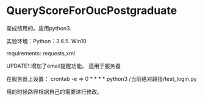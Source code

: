 # QueryScoreForOucPostgraduate
查成绩用的。适用python3. 

实验环境：Python：3.6.5. Win10 

requirements: requests,xml

UPDATE1:增加了email提醒功能。 适用于服务器

在服务器上设置： crontab -e      =>  0 * * * * python3 /当前绝对路径/test_login.py

用的时候路径根据自己的需要进行修改。
